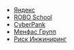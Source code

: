 <ul>
  <li><a href="https://ananasclub.github.io/project1/">Яндекс</a></li>
  <li><a href="https://ananasclub.github.io/project2/">ROBO School</a></li>
  <li><a href="https://ananasclub.github.io/project3/">CyberPank</a></li>
  <li><a href="https://менфасгрупп.рф/">Менфас Групп</a></li>
  <li><a href="https://ren.net.ru/">Риск Инжиниринг</a></li>
</ul>

